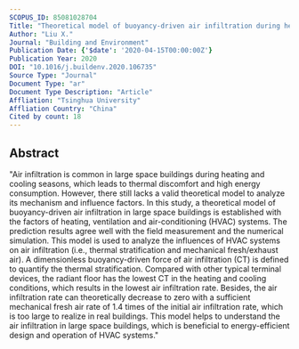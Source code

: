 ```yaml
---
SCOPUS_ID: 85081028704
Title: "Theoretical model of buoyancy-driven air infiltration during heating/cooling seasons in large space buildings"
Author: "Liu X."
Journal: "Building and Environment"
Publication Date: {'$date': '2020-04-15T00:00:00Z'}
Publication Year: 2020
DOI: "10.1016/j.buildenv.2020.106735"
Source Type: "Journal"
Document Type: "ar"
Document Type Description: "Article"
Affliation: "Tsinghua University"
Affliation Country: "China"
Cited by count: 18
---
```


## Abstract
"Air infiltration is common in large space buildings during heating and cooling seasons, which leads to thermal discomfort and high energy consumption. However, there still lacks a valid theoretical model to analyze its mechanism and influence factors. In this study, a theoretical model of buoyancy-driven air infiltration in large space buildings is established with the factors of heating, ventilation and air-conditioning (HVAC) systems. The prediction results agree well with the field measurement and the numerical simulation. This model is used to analyze the influences of HVAC systems on air infiltration (i.e., thermal stratification and mechanical fresh/exhaust air). A dimensionless buoyancy-driven force of air infiltration (CT) is defined to quantify the thermal stratification. Compared with other typical terminal devices, the radiant floor has the lowest CT in the heating and cooling conditions, which results in the lowest air infiltration rate. Besides, the air infiltration rate can theoretically decrease to zero with a sufficient mechanical fresh air rate of 1.4 times of the initial air infiltration rate, which is too large to realize in real buildings. This model helps to understand the air infiltration in large space buildings, which is beneficial to energy-efficient design and operation of HVAC systems."
